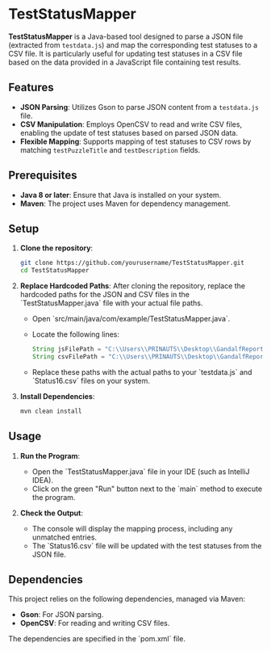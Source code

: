 
# TestStatusMapper

**TestStatusMapper** is a Java-based tool designed to parse a JSON file (extracted from `testdata.js`) and map the corresponding test statuses to a CSV file. It is particularly useful for updating test statuses in a CSV file based on the data provided in a JavaScript file containing test results.

## Features

- **JSON Parsing**: Utilizes Gson to parse JSON content from a `testdata.js` file.
- **CSV Manipulation**: Employs OpenCSV to read and write CSV files, enabling the update of test statuses based on parsed JSON data.
- **Flexible Mapping**: Supports mapping of test statuses to CSV rows by matching `testPuzzleTitle` and `testDescription` fields.

## Prerequisites

- **Java 8 or later**: Ensure that Java is installed on your system.
- **Maven**: The project uses Maven for dependency management.

## Setup

1. **Clone the repository**:

   ```bash
   git clone https://github.com/yourusername/TestStatusMapper.git
   cd TestStatusMapper
   ```

2. **Replace Hardcoded Paths**:
   After cloning the repository, replace the hardcoded paths for the JSON and CSV files in the \`TestStatusMapper.java\` file with your actual file paths.

   - Open \`src/main/java/com/example/TestStatusMapper.java\`.
   - Locate the following lines:

     ```java
     String jsFilePath = "C:\\Users\\PRINAUTS\\Desktop\\GandalfReport\\Test_Status_v1\\src\\main\\java\\resources\\testdata.js";
     String csvFilePath = "C:\\Users\\PRINAUTS\\Desktop\\GandalfReport\\Test_Status_v1\\src\\main\\java\\resources\\Status16.csv";
     ```

   - Replace these paths with the actual paths to your \`testdata.js\` and \`Status16.csv\` files on your system.

3. **Install Dependencies**:

   ```bash
   mvn clean install
   ```

## Usage

1. **Run the Program**:
   - Open the \`TestStatusMapper.java\` file in your IDE (such as IntelliJ IDEA).
   - Click on the green "Run" button next to the \`main\` method to execute the program.

2. **Check the Output**:
   - The console will display the mapping process, including any unmatched entries.
   - The \`Status16.csv\` file will be updated with the test statuses from the JSON file.

## Dependencies

This project relies on the following dependencies, managed via Maven:

- **Gson**: For JSON parsing.
- **OpenCSV**: For reading and writing CSV files.

The dependencies are specified in the \`pom.xml\` file.
